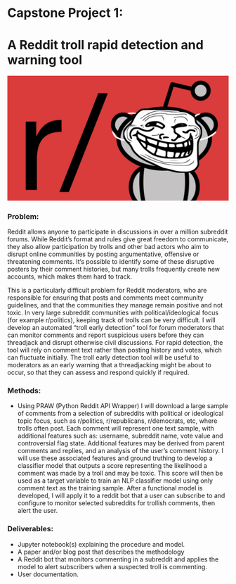 # Capstone Project 1: 

# A Reddit troll rapid detection and warning tool

<p align="center">
  <img img src="181108_troll_rs.jpg" width="600"/>
</p>

### Problem:
Reddit allows anyone to participate in discussions in over a million subreddit forums. While Reddit’s format and rules give great freedom to communicate, they also allow participation by trolls and other bad actors who aim to disrupt online communities by posting argumentative, offensive or threatening comments. It‘s possible to identify some of these disruptive posters by their comment histories, but many trolls frequently create new accounts, which makes them hard to track.

This is a particularly difficult problem for Reddit moderators, who are responsible for ensuring that posts and comments meet community guidelines, and that the communities they manage remain positive and not toxic. In very large subreddit communities with political/ideological focus (for example r/politics), keeping track of trolls can be very difficult. I will develop an automated “troll early detection” tool for forum moderators that can monitor comments and report suspicious users before they can threadjack and disrupt otherwise civil discussions. For rapid detection, the tool will rely on comment text rather than posting history and votes, which can fluctuate initially. The troll early detection tool will be useful to moderators as an early warning that a threadjacking might be about to occur, so that they can assess and respond quickly if required.

### Methods:
- Using PRAW (Python Reddit API Wrapper) I will download a large sample of comments from a selection of subreddits with political or ideological topic focus, such as r/politics, r/republicans, r/democrats, etc, where trolls often post. Each comment will represent one text sample, with additional features such as: username, subreddit name, vote value and controversial flag state. Additional features may be derived from parent comments and replies, and an analysis of the user’s comment history. I will use these associated features and ground truthing to develop a classifier model that outputs a score representing the likelihood a comment was made by a troll and may be toxic. This score will then be used as a target variable to train an NLP classifier model using only comment text as the training sample. After a functional model is developed, I will apply it to a reddit bot that a user can subscribe to and configure to monitor selected subreddits for trollish comments, then alert the user.

### Deliverables:
- Jupyter notebook(s) explaining the procedure and model.
- A paper and/or blog post that describes the methodology
- A Reddit bot that monitors commenting in a subreddit and applies the model to alert subscribers when a suspected troll is commenting.
- User documentation.
